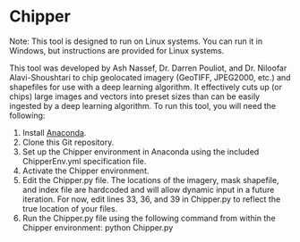 # Chipper

Note: This tool is designed to run on Linux systems. You can run it in Windows, but instructions are provided for Linux systems.

This tool was developed by Ash Nassef, Dr. Darren Pouliot, and Dr. Niloofar Alavi-Shoushtari to chip geolocated imagery (GeoTIFF, JPEG2000, etc.) and shapefiles for use with a deep learning algorithm. It effectively cuts up (or chips) large images and vectors into preset sizes than can be easily ingested by a deep learning algorithm. To run this tool, you will need the following:

1. Install [Anaconda](https://www.anaconda.com/download).
2. Clone this Git repository.
3. Set up the Chipper environment in Anaconda using the included ChipperEnv.yml specification file.
4. Activate the Chipper environment.
5. Edit the Chipper.py file. The locations of the imagery, mask shapefile, and index file are hardcoded and will allow dynamic input in a future iteration. For now, edit lines 33, 36, and 39 in Chipper.py to reflect the true location of your files.
6. Run the Chipper.py file using the following command from within the Chipper environment: python Chipper.py
